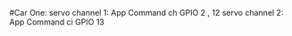 #Car One:
   servo channel 1:
     App Command ch
     GPIO 2 , 12
  servo channel 2:  
  App Command ci
     GPIO 13
